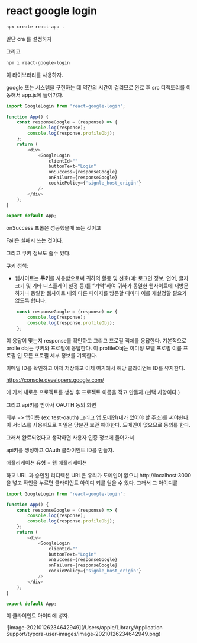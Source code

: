 # react google login

```bash
npx create-react-app .
```

일단 cra 를 설정하자



그리고 

```bash
npm i react-google-login
```

이 라이브러리를 사용하자.

google 또는 시스템을 구현하는 데 약간의 시간이 걸리므로 완료 후 src 디랙토리를 이동해서 app.js에 들어가자.

```js
import GoogleLogin from 'react-google-login';

function App() {
	const responseGoogle = (response) => {
		console.log(response);
		console.log(response.profileObj);
	};
	return (
		<div>
			<GoogleLogin
				clientId=""
				buttonText="Login"
				onSuccess={responseGoogle}
				onFailure={responseGoogle}
				cookiePolicy={'signle_host_origin'}
			/>
		</div>
	);
}

export default App;

```

onSuccess 프롭은 성공했을때 쓰는 것이고 

Fail은 실패시 쓰는 것이다.

그리고 쿠키 정보도 줄수 있다.

쿠키 정책: 

- 웹사이트는 **쿠키**를 사용함으로써 귀하의 활동 및 선호(예: 로그인 정보, 언어, 글자 크기 및 기타 디스플레이 설정 등)를 “기억”하여 귀하가 동일한 웹사이트에 재방문하거나 동일한 웹사이트 내의 다른 페이지를 방문할 때마다 이를 재설정할 필요가 없도록 합니다.

```js
	const responseGoogle = (response) => {
		console.log(response);
		console.log(response.profileObj);
	};
```

이 응답이 맞는지 response를 확인하고 그리고 프로필 객체를 응답한다. 기본적으로 proile obj는 쿠키와 프로필에 응답한다. 이 profileObj는 이미징 모델 프로필 이름 프로필 인 모든 프로필 세부 정보를 기록한다. 

이메일 ID를 확인하고 이제 저장하고 이제 여기에서 해당 클라이언트 ID를 유지한다.

https://console.developers.google.com/

에 가서 새로운 프로젝트를 생성 후 프로젝트 이름을 적고 만들자.(선택 사항이다.)

그리고 api키를 받아서 OAUTH 동의 화면

외부 => 앱이름 (ex: test-oauth) 그리고 앱 도메인(내가 있어야 할 주소)를 써야한다. 이 서비스를 사용하므로 파일은 당분간 보관 해야한다. 도메인이 없으므로 동의를 한다. 

그래서 완료되었다고 생각하면 사용자 인증 정보에 들어가서 

api키를 생성하고 OAuth 클라이언트 ID를 만들자.

애플리케이션 유형 = 웹 애플리케이션 

하고 URL 과 승인된 리디렉션 URL은 우리가 도메인이 없으니 http://localhost:3000을 넣고 확인을 누르면 클라이언트 아이디 키를 얻을 수 있다. 그래서 그 아이디를

```js
import GoogleLogin from 'react-google-login';

function App() {
	const responseGoogle = (response) => {
		console.log(response);
		console.log(response.profileObj);
	};
	return (
		<div>
			<GoogleLogin
				clientId=""
				buttonText="Login"
				onSuccess={responseGoogle}
				onFailure={responseGoogle}
				cookiePolicy={'signle_host_origin'}
			/>
		</div>
	);
}

export default App;
```

이 클라이언트 아이디에 넣자.

![image-20210126234642949](/Users/apple/Library/Application Support/typora-user-images/image-20210126234642949.png)



